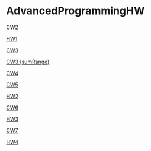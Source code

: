 # AdvancedProgrammingHW
<a href="https://gokcedastan.github.io/AdvancedProgrammingHW/Array%20Demo.html" rel="nofollow"> CW2 </a>

<a href="https://gokcedastan.github.io/AdvancedProgrammingHW/HW1.html" rel="nofollow" >HW1 </a>

<a href="https://gokcedastan.github.io/AdvancedProgrammingHW/inspector.html" rel="nofollow" >CW3 </a>

<a href="https://gokcedastan.github.io/AdvancedProgrammingHW/sumRange.png" rel="nofollow" >CW3 (sumRange)</a>

<a href="https://gokcedastan.github.io/AdvancedProgrammingHW/index2.html" rel="nofollow" >CW4 </a>

<a href="https://gokcedastan.github.io/AdvancedProgrammingHW/CW5.html" rel="nofollow" >CW5 </a>

<a href="https://gokcedastan.github.io/AdvancedProgrammingHW/database.html" rel="nofollow" >HW2 </a>

<a href="https://gokcedastan.github.io/AdvancedProgrammingHW/timing.html" rel="nofollow" >CW6 </a>

<a href="https://gokcedastan.github.io/AdvancedProgrammingHW/hw3.html" rel="nofollow" >HW3 </a>

<a href="https://gokcedastan.github.io/AdvancedProgrammingHW/CW7/cw7.html" rel="nofollow" >CW7 </a>

<a href="https://gokcedastan.github.io/AdvancedProgrammingHW/CW7/index.html" rel="nofollow" >HW4 </a>

